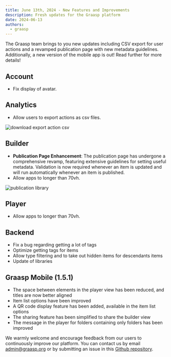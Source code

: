 ```yaml
---
title: June 13th, 2024 - New Features and Improvements
description: Fresh updates for the Graasp platform
date: 2024-06-13
authors:
  - graasp
---
```


The Graasp team brings to you new updates including CSV export for user actions and a revamped publication page with new metadata guidelines. Additionally, a new version of the mobile app is out! Read further for more details!

<!-- Everything below this will not be shown in the post overview -->
<!-- truncate -->

## Account

- Fix display of avatar.

## Analytics

- Allow users to export actions as csv files.

![download export action csv](./analytics-export-csv.png)

## Builder

- **Publication Page Enhancement**: The publication page has undergone a comprehensive revamp, featuring extensive guidelines for setting useful metadata. Validation is now required whenever an item is updated and will run automatically whenever an item is published.
- Allow apps to longer than 70vh.

![publication library](./builder-publication.png)

## Player

- Allow apps to longer than 70vh.

## Backend

- Fix a bug regarding getting a lot of tags
- Optimize getting tags for items
- Allow type filtering and to take out hidden items for descendants items
- Update of libraries

## Graasp Mobile (1.5.1)

- The space between elements in the player view has been reduced, and titles are now better aligned
- Item list options have been improved
- A QR code display feature has been added, available in the item list options
- The sharing feature has been simplified to share the builder view
- The message in the player for folders containing only folders has been improved

<!-- Generic message -->

We warmly welcome and encourage feedback from our users to continuously improve our platform. You can contact us by email [admin@graasp.org](mailto:admin@graasp.org) or by submitting an issue in this [Github repository](https://github.com/graasp/graasp-feedback).
